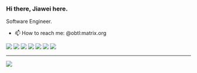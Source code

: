 ### Hi there, Jiawei here.

Software Engineer.

- 📫 How to reach me: @obtl:matrix.org

![](https://img.shields.io/badge/React-20232A?style=for-the-badge&logo=react&logoColor=61DAFB)
![](https://img.shields.io/badge/Scala-DC322F?style=for-the-badge&logo=scala&logoColor=white)
![](https://img.shields.io/badge/Cypress-17202C?style=for-the-badge&logo=cypress&logoColor=white)
![](https://img.shields.io/badge/Jenkins-D24939?style=for-the-badge&logo=Jenkins&logoColor=white)
![](https://img.shields.io/badge/kubernetes-326ce5.svg?&style=for-the-badge&logo=kubernetes&logoColor=white)
![](https://img.shields.io/badge/-Unreal%20Engine-313131?style=for-the-badge&logo=unreal-engine&logoColor=white)
![](https://img.shields.io/badge/Spring_Boot-F2F4F9?style=for-the-badge&logo=spring-boot)


---
<a href="https://www.linkedin.com/in/jiawei-wu-900712203/"> ![](https://img.shields.io/badge/LinkedIn-0077B5?style=for-the-badge&logo=linkedin&logoColor=white) </a>

<!-- 
![Top Langs](https://github-readme-stats.vercel.app/api/top-langs/?username=abc1929&layout=compact)
 -->

